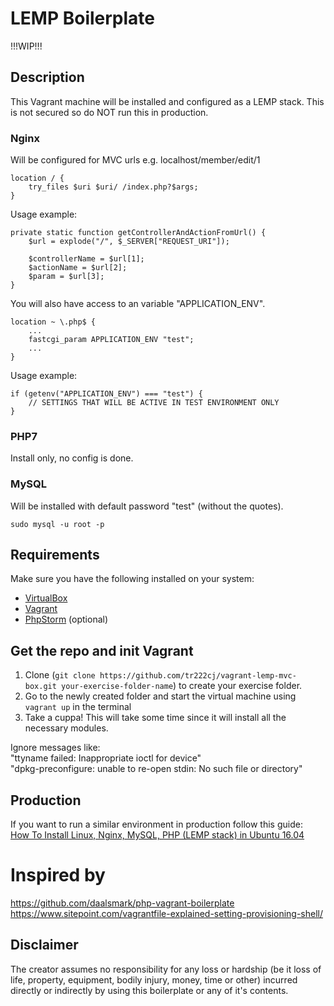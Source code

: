 # LEMP Boilerplate
!!!WIP!!!  

## Description
This Vagrant machine will be installed and configured as a LEMP stack. This is not secured so do NOT run this in production.

### Nginx
Will be configured for MVC urls e.g. localhost/member/edit/1
```
location / {
    try_files $uri $uri/ /index.php?$args;
}
```

Usage example:
```
private static function getControllerAndActionFromUrl() {
    $url = explode("/", $_SERVER["REQUEST_URI"]);
    
    $controllerName = $url[1];
    $actionName = $url[2];
    $param = $url[3];
}
```

You will also have access to an variable "APPLICATION_ENV".
```
location ~ \.php$ {
    ...
    fastcgi_param APPLICATION_ENV "test"; 
    ...
}
```

Usage example:
```
if (getenv("APPLICATION_ENV") === "test") {
    // SETTINGS THAT WILL BE ACTIVE IN TEST ENVIRONMENT ONLY
}
```

### PHP7
Install only, no config is done.

### MySQL
Will be installed with default password "test" (without the quotes).
```
sudo mysql -u root -p
```

## Requirements
Make sure you have the following installed on your system:
* [VirtualBox](https://www.virtualbox.org/)
* [Vagrant](https://www.vagrantup.com/)
* [PhpStorm](https://www.jetbrains.com/phpstorm/) (optional) 

## Get the repo and init Vagrant
1. Clone (`git clone https://github.com/tr222cj/vagrant-lemp-mvc-box.git your-exercise-folder-name`) to create your exercise folder. 
2. Go to the newly created folder and start the virtual machine using `vagrant up` in the terminal
3. Take a cuppa! This will take some time since it will install all the necessary modules.

Ignore messages like:  
"ttyname failed: Inappropriate ioctl for device"  
"dpkg-preconfigure: unable to re-open stdin: No such file or directory"

## Production
If you want to run a similar environment in production follow this guide:  
[How To Install Linux, Nginx, MySQL, PHP (LEMP stack) in Ubuntu 16.04](https://www.digitalocean.com/community/tutorials/how-to-install-linux-nginx-mysql-php-lemp-stack-in-ubuntu-16-04)

# Inspired by
https://github.com/daalsmark/php-vagrant-boilerplate  
https://www.sitepoint.com/vagrantfile-explained-setting-provisioning-shell/

## Disclaimer
The creator assumes no responsibility for any loss or hardship (be it loss of life, property, equipment, bodily injury, money, time or other) incurred directly or indirectly by using this boilerplate or any of it's contents.
